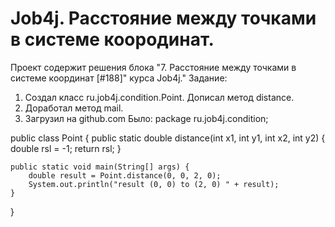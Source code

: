 # Job4j. Расстояние между точками в системе коородинат.
Проект содержит решения блока "7. Расстояние между точками в системе координат [#188]" курса Job4j."
Задание:
1. Создал класс ru.job4j.condition.Point. Дописал метод distance.
2. Доработал метод mail.
3. Загрузил на github.com
Было:
package ru.job4j.condition;

public class Point {
    public static double distance(int x1, int y1, int x2, int y2) {
        double rsl = -1;
        return rsl;
    }

    public static void main(String[] args) {
        double result = Point.distance(0, 0, 2, 0);
        System.out.println("result (0, 0) to (2, 0) " + result);
    }
}